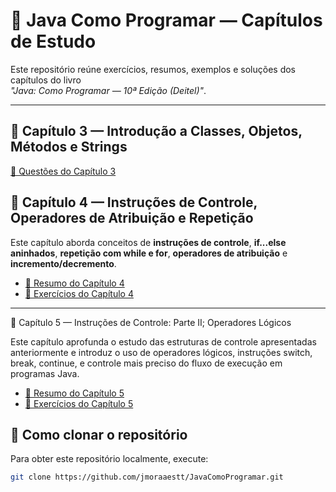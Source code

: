 # 📘 Java Como Programar — Capítulos de Estudo

Este repositório reúne exercícios, resumos, exemplos e soluções dos capítulos do livro  
*"Java: Como Programar — 10ª Edição (Deitel)"*.

---

## 📙 Capítulo 3 — Introdução a Classes, Objetos, Métodos e Strings
[📄 Questões do Capítulo 3](./capitulo3/README3.md)

## 📘 Capítulo 4 — Instruções de Controle, Operadores de Atribuição e Repetição

Este capítulo aborda conceitos de **instruções de controle**, **if...else aninhados**, **repetição com while e for**, **operadores de atribuição** e **incremento/decremento**.

- [📄 Resumo do Capítulo 4](./capitulo4/README4.md)  
- [📝 Exercícios do Capítulo 4](./capitulo4/README4_exercicios.md)

---

📗 Capítulo 5 — Instruções de Controle: Parte II; Operadores Lógicos

Este capítulo aprofunda o estudo das estruturas de controle apresentadas anteriormente e introduz o uso de operadores lógicos, instruções switch, break, continue, e controle mais preciso do fluxo de execução em programas Java.

- [📄 Resumo do Capítulo 5](./capitulo5/README5.md)  
- [📝 Exercícios do Capítulo 5](./capitulo5/README5_exercicios.md)


## 🚀 Como clonar o repositório

Para obter este repositório localmente, execute:

```bash
git clone https://github.com/jmoraaestt/JavaComoProgramar.git
